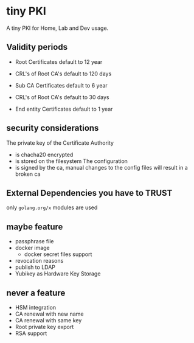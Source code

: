 # tiny PKI

A tiny PKI for Home, Lab and Dev usage.

## Validity periods

- Root Certificates default to 12 year
- CRL's of Root CA's default to 120 days

- Sub CA Certificates default to 6 year
- CRL's of Root CA's default to 30 days

- End entity Certificates default to 1 year

## security considerations

The private key of the Certificate Authority
- is chacha20 encrypted
- is stored on the filesystem
The configuration
- is signed by the ca, manual changes to the config files will result in a broken ca

## External Dependencies you have to TRUST

only `golang.org/x` modules are used

## maybe feature

- passphrase file
- docker image
    - docker secret files support
- revocation reasons
- publish to LDAP
- Yubikey as Hardware Key Storage

## never a feature

- HSM integration
- CA renewal with new name 
- CA renewal with same key
- Root private key export
- RSA support
